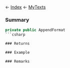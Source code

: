 ← [Index](Api-Index) ← [MyTexts](VRage.MyTexts)

### Summary

```csharp
private public AppendFormat
```csharp

### Returns

### Example

### Remarks

